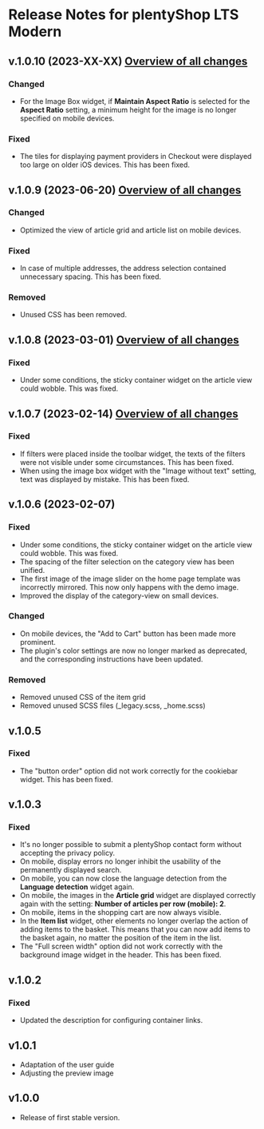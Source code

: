 # Release Notes for plentyShop LTS Modern

## v.1.0.10 (2023-XX-XX) <a href="https://github.com/plentymarkets/plugin-plentyshop-lts-modern/compare/1.0.9...1.0.10" target="_blank" rel="noopener"><b>Overview of all changes</b></a>

### Changed

- For the Image Box widget, if **Maintain Aspect Ratio** is selected for the **Aspect Ratio** setting, a minimum height for the image is no longer specified on mobile devices.

### Fixed

- The tiles for displaying payment providers in Checkout were displayed too large on older iOS devices. This has been fixed.

## v.1.0.9 (2023-06-20) <a href="https://github.com/plentymarkets/plugin-plentyshop-lts-modern/compare/1.0.8...1.0.9" target="_blank" rel="noopener"><b>Overview of all changes</b></a>

### Changed

- Optimized the view of article grid and article list on mobile devices.

### Fixed

- In case of multiple addresses, the address selection contained unnecessary spacing. This has been fixed.

### Removed

- Unused CSS has been removed.

## v.1.0.8 (2023-03-01) <a href="https://github.com/plentymarkets/plugin-plentyshop-lts-modern/compare/1.0.7...1.0.8" target="_blank" rel="noopener"><b>Overview of all changes</b></a>

### Fixed

- Under some conditions, the sticky container widget on the article view could wobble. This was fixed.

## v.1.0.7 (2023-02-14) <a href="https://github.com/plentymarkets/plugin-plentyshop-lts-modern/compare/1.0.6...1.0.7" target="_blank" rel="noopener"><b>Overview of all changes</b></a>

### Fixed

- If filters were placed inside the toolbar widget, the texts of the filters were not visible under some circumstances. This has been fixed.
- When using the image box widget with the "Image without text" setting, text was displayed by mistake. This has been fixed.

## v.1.0.6 (2023-02-07)

### Fixed

- Under some conditions, the sticky container widget on the article view could wobble. This was fixed.
- The spacing of the filter selection on the category view has been unified.
- The first image of the image slider on the home page template was incorrectly mirrored. This now only happens with the demo image.
- Improved the display of the category-view on small devices.

### Changed

- On mobile devices, the "Add to Cart" button has been made more prominent.
- The plugin's color settings are now no longer marked as deprecated, and the corresponding instructions have been updated.

### Removed

- Removed unused CSS of the item grid
- Removed unused SCSS files (_legacy.scss, _home.scss)

## v.1.0.5

### Fixed

- The "button order" option did not work correctly for the cookiebar widget. This has been fixed.

## v.1.0.3

### Fixed

- It's no longer possible to submit a plentyShop contact form without accepting the privacy policy.
- On mobile, display errors no longer inhibit the usability of the permanently displayed search.
- On mobile, you can now close the language detection from the **Language detection** widget again.
- On mobile, the images in the **Article grid** widget are displayed correctly again with the setting: **Number of articles per row (mobile): 2**.
- On mobile, items in the shopping cart are now always visible.
- In the **Item list** widget, other elements no longer overlap the action of adding items to the basket. This means that you can now add items to the basket again, no matter the position of the item in the list.
- The "Full screen width" option did not work correctly with the background image widget in the header. This has been fixed.

## v.1.0.2

### Fixed

- Updated the description for configuring container links.

## v1.0.1

- Adaptation of the user guide
- Adjusting the preview image

## v1.0.0

- Release of first stable version.
